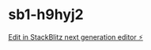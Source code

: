 # sb1-h9hyj2

[Edit in StackBlitz next generation editor ⚡️](https://stackblitz.com/~/github.com/White0p1/sb1-h9hyj2)